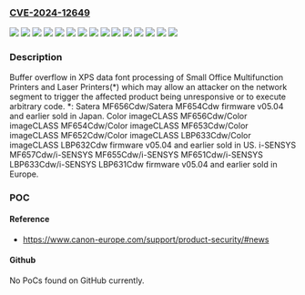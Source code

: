 ### [CVE-2024-12649](https://cve.mitre.org/cgi-bin/cvename.cgi?name=CVE-2024-12649)
![](https://img.shields.io/static/v1?label=Product&message=Color%20imageCLASS%20LBP632Cdw&color=blue)
![](https://img.shields.io/static/v1?label=Product&message=Color%20imageCLASS%20LBP633Cdw&color=blue)
![](https://img.shields.io/static/v1?label=Product&message=Color%20imageCLASS%20MF652Cdw&color=blue)
![](https://img.shields.io/static/v1?label=Product&message=Color%20imageCLASS%20MF653Cdw&color=blue)
![](https://img.shields.io/static/v1?label=Product&message=Color%20imageCLASS%20MF654Cdw&color=blue)
![](https://img.shields.io/static/v1?label=Product&message=Color%20imageCLASS%20MF656Cdw&color=blue)
![](https://img.shields.io/static/v1?label=Product&message=Satera%20MF654Cdw&color=blue)
![](https://img.shields.io/static/v1?label=Product&message=Satera%20MF656Cdw&color=blue)
![](https://img.shields.io/static/v1?label=Product&message=i-SENSYS%20LBP631Cdw&color=blue)
![](https://img.shields.io/static/v1?label=Product&message=i-SENSYS%20LBP633Cdw&color=blue)
![](https://img.shields.io/static/v1?label=Product&message=i-SENSYS%20MF651Cdw&color=blue)
![](https://img.shields.io/static/v1?label=Product&message=i-SENSYS%20MF655Cdw&color=blue)
![](https://img.shields.io/static/v1?label=Product&message=i-SENSYS%20MF657Cdw&color=blue)
![](https://img.shields.io/static/v1?label=Version&message=%3D%2005.04%20and%20earlier%20&color=brighgreen)
![](https://img.shields.io/static/v1?label=Vulnerability&message=CWE-787%3A%20Out-of-bounds%20Write&color=brighgreen)

### Description

Buffer overflow in XPS data font processing of Small Office Multifunction Printers and Laser Printers(*) which may allow an attacker on the network segment to trigger the affected product being unresponsive or to execute arbitrary code. *: Satera MF656Cdw/Satera MF654Cdw firmware v05.04 and earlier sold in Japan. Color imageCLASS MF656Cdw/Color imageCLASS MF654Cdw/Color imageCLASS MF653Cdw/Color imageCLASS MF652Cdw/Color imageCLASS LBP633Cdw/Color imageCLASS LBP632Cdw firmware v05.04 and earlier sold in US. i-SENSYS MF657Cdw/i-SENSYS MF655Cdw/i-SENSYS MF651Cdw/i-SENSYS LBP633Cdw/i-SENSYS LBP631Cdw firmware v05.04 and earlier sold in Europe.

### POC

#### Reference
- https://www.canon-europe.com/support/product-security/#news

#### Github
No PoCs found on GitHub currently.

